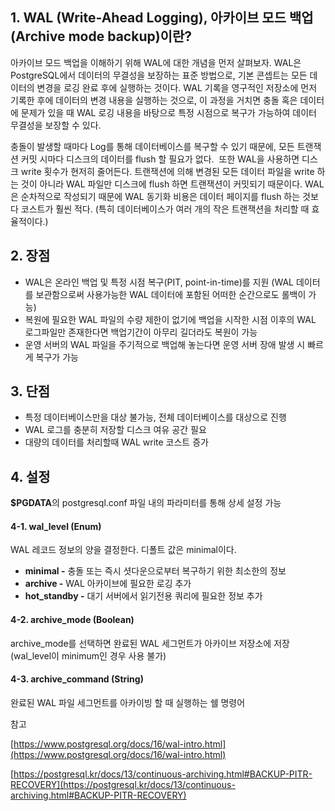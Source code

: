 ## 1\. WAL (Write-Ahead Logging), 아카이브 모드 백업(Archive mode backup)이란?

아카이브 모드 백업을 이해하기 위해 WAL에 대한 개념을 먼저 살펴보자. WAL은 PostgreSQL에서 데이터의 무결성을 보장하는 표준 방법으로, 기본 콘셉트는 모든 데이터의 변경을 로깅 완료 후에 실행하는 것이다. WAL 기록을 영구적인 저장소에 먼저 기록한 후에 데이터의 변경 내용을 실행하는 것으로, 이 과정을 거치면 충돌 혹은 데이터에 문제가 있을 때 WAL 로깅 내용을 바탕으로 특정 시점으로 복구가 가능하여 데이터 무결성을 보장할 수 있다.

충돌이 발생할 때마다 Log를 통해 데이터베이스를 복구할 수 있기 때문에, 모든 트랜잭션 커밋 시마다 디스크의 데이터를 flush 할 필요가 없다.  또한 WAL을 사용하면 디스크 write 횟수가 현저히 줄어든다. 트랜잭션에 의해 변경된 모든 데이터 파일을 write 하는 것이 아니라 WAL 파일만 디스크에 flush 하면 트랜잭션이 커밋되기 때문이다. WAL은 순차적으로 작성되기 때문에 WAL 동기화 비용은 데이터 페이지를 flush 하는 것보다 코스트가 훨씬 적다. (특히 데이터베이스가 여러 개의 작은 트랜잭션을 처리할 때 효율적이다.) 

## 2\. 장점

-   WAL은 온라인 백업 및 특정 시점 복구(PIT, point-in-time)를 지원 (WAL 데이터를 보관함으로써 사용가능한 WAL 데이터에 포함된 어떠한 순간으로도 롤백이 가능)
-   복원에 필요한 WAL 파일의 수량 제한이 없기에 백업을 시작한 시점 이후의 WAL 로그파일만 존재한다면 백업기간이 아무리 길더라도 복원이 가능
-   운영 서버의 WAL 파일을 주기적으로 백업해 놓는다면 운영 서버 장애 발생 시 빠르게 복구가 가능

## 3\. 단점

-   특정 데이터베이스만을 대상 불가능, 전체 데이터베이스를 대상으로 진행
-   WAL 로그를 충분히 저장할 디스크 여유 공간 필요
-   대량의 데이터를 처리할때 WAL write 코스트 증가

## 4\. 설정

**$PGDATA**의 postgresql.conf 파일 내의 파라미터를 통해 상세 설정 가능

#### 4-1. wal\_level (Enum)

WAL 레코드 정보의 양을 결정한다. 디폴트 값은 minimal이다.

-   **minimal -** 충돌 또는 즉시 셧다운으로부터 복구하기 위한 최소한의 정보 
-   **archive -** WAL 아카이브에 필요한 로깅 추가
-   **hot\_standby -** 대기 서버에서 읽기전용 쿼리에 필요한 정보 추가

#### 4-2. archive\_mode (Boolean)

archive\_mode를 선택하면 완료된 WAL 세그먼트가 아카이브 저장소에 저장 (wal\_level이 minimum인 경우 사용 불가)

#### 4-3. archive\_command (String)

완료된 WAL 파일 세그먼트를 아카이빙 할 때 실행하는 쉘 명령어





참고

[https://www.postgresql.org/docs/16/wal-intro.html](https://www.postgresql.org/docs/16/wal-intro.html)

[https://postgresql.kr/docs/13/continuous-archiving.html#BACKUP-PITR-RECOVERY](https://postgresql.kr/docs/13/continuous-archiving.html#BACKUP-PITR-RECOVERY)